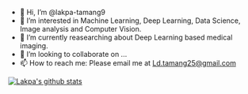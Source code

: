 - 👋 Hi, I’m @lakpa-tamang9
- 👀 I’m interested in Machine Learning, Deep Learning, Data Science, Image analysis and Computer Vision.
- 🌱 I’m currently reasearching about Deep Learning based medical imaging.
- 💞️ I’m looking to collaborate on ...
- 📫 How to reach me: Please email me at Ld.tamang25@gmail.com

[![Lakpa's github stats](https://github-readme-stats.vercel.app/api?username=lakpa-tamang12&count_private=true&show_icons=true&theme=radical&hide_rank=false)](https://github.com/anuraghazra/github-readme-stats)

<!---
lakpa-tamang9/lakpa-tamang9 is a ✨ special ✨ repository because its `README.md` (this file) appears on your GitHub profile.
You can click the Preview link to take a look at your changes.
--->
